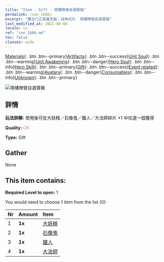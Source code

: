 ```yaml
---
title: "Item - Gift - 塔樓陣營自選寶箱"
permalink: /con_1666/
excerpt: "魔法门之英雄无敌：战争纪元  塔樓陣營自選寶箱"
last_modified_at: 2021-08-04
locale: cn
ref: "con_1666.md"
toc: false
classes: wide
---
```

 [Materials](/ItemsCN/){: .btn .btn--primary}[Artifacts](/ItemsCN/Artifacts/){: .btn .btn--success}[Unit Soul](/ItemsCN/UnitSoul/){: .btn .btn--warning}[Unit Awakening](/ItemsCN/UnitAwakening/){: .btn .btn--danger}[Hero Soul](/ItemsCN/HeroSoul/){: .btn .btn--info}[Hero Skill](/ItemsCN/HeroSkill/){: .btn .btn--primary}[Gift](/ItemsCN/Gift/){: .btn .btn--success}[Event related](/ItemsCN/Events/){: .btn .btn--warning}[Avatars](/ItemsCN/Avatars/){: .btn .btn--danger}[Consumables](/ItemsCN/Consumables/){: .btn .btn--info}[Unknown](/ItemsCN/Unknown/){: .btn .btn--primary}

 ![塔樓陣營自選寶箱](/images/t/i_907282.png)

## 詳情
 **玩法詳解:** 使用後可從大妖精／石像鬼／鐵人／大法師碎片 *1 中任選一個獲得

 **Quality:** <span style="color: #DA70D6">OK</span>

 **Type:** Gift

## Gather

  None

## This item contains:

 **Required Level to open:** 1

 You would need to choose 1 item from the list (0):

  | Nr | Amount |     Item    |
  |:---|:-------|:------------|
  | 1 |  **1x** | [大妖精](/cn/Items/unt_235/) |  | 
  | 2 |  **1x** | [石像鬼](/cn/Items/unt_236/) |  | 
  | 3 |  **1x** | [鐵人](/cn/Items/unt_237/) |  | 
  | 4 |  **1x** | [大法師](/cn/Items/unt_238/) |  | 
